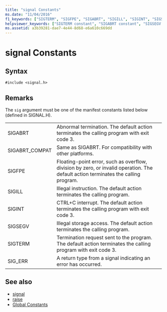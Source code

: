 ```yaml
---
title: "signal Constants"
ms.date: "11/04/2016"
f1_keywords: ["SIGTERM", "SIGFPE", "SIGABRT", "SIGILL", "SIGINT", "SIGSEGV"]
helpviewer_keywords: ["SIGTERM constant", "SIGABRT constant", "SIGSEGV constant", "SIGFPE constant", "SIGINT constant", "signal constants", "SIGILL constant"]
ms.assetid: a3b39281-dae7-4e44-8d68-e6a610c669dd
---
```

# signal Constants

## Syntax

```
#include <signal.h>
```

## Remarks

The `sig` argument must be one of the manifest constants listed below (defined in SIGNAL.H).

|||
|-|-|
|SIGABRT|Abnormal termination. The default action terminates the calling program with exit code 3.  |
|SIGABRT_COMPAT|Same as SIGABRT. For compatibility with other platforms.  |
|SIGFPE|Floating-point error, such as overflow, division by zero, or invalid operation. The default action terminates the calling program.  |
|SIGILL|Illegal instruction. The default action terminates the calling program.  |
|SIGINT|CTRL+C interrupt. The default action terminates the calling program with exit code 3.  |
|SIGSEGV|Illegal storage access. The default action terminates the calling program.  |
|SIGTERM|Termination request sent to the program. The default action terminates the calling program with exit code 3.  |
|SIG_ERR|A return type from a signal indicating an error has occurred.  |

## See also

- [signal](../c-runtime-library/reference/signal.md)
- [raise](../c-runtime-library/reference/raise.md)
- [Global Constants](../c-runtime-library/global-constants.md)
